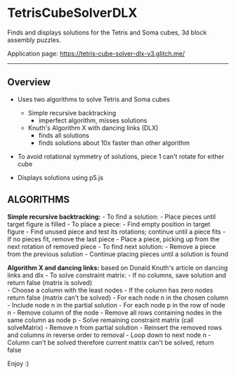 # TetrisCubeSolverDLX

Finds and displays solutions for the Tetris and Soma cubes, 3d block assembly puzzles.

Application page:
https://tetris-cube-solver-dlx-v3.glitch.me/
  
____________________________________________________________________
## Overview
- Uses two algorithms to solve Tetris and Soma cubes
  - Simple recursive backtracking
    - imperfect algorithm, misses solutions
  - Knuth's Algorithm X with dancing links (DLX)
    - finds all solutions
    - finds solutions about 10x faster than other algorithm
 
- To avoid rotational symmetry of solutions, piece 1 can't rotate for either cube
- Displays solutions using p5.js
  
## ALGORITHMS
**Simple recursive backtracking:**
    - To find a solution:
        - Place pieces until target figure is filled
          - To place a piece:
            - Find empty position in target figure
            - Find unused piece and test its rotations; continue until a piece fits
          - If no pieces fit, remove the last piece
          - Place a piece, picking up from the next rotation of removed piece
    - To find next solution:
        - Remove a piece from the previous solution
        - Continue placing pieces until a solution is found

**Algorithm X and dancing links:** based on Donald Knuth's article on dancing links and dlx
    - To solve constraint matrix:
        - If no columns, save solution and return false (matrix is solved)   
        - Choose a column with the least nodes
          - If the column has zero nodes return false (matrix can't be solved)
        - For each node n in the chosen column
          - Include node n in the partial solution
          - For each node p in the row of node n
            - Remove column of the node
            - Remove all rows containing nodes in the same column as node p
          - Solve remaining constraint matrix (call solveMatrix)
          - Remove n from partial solution
          - Reinsert the removed rows and columns in reverse order to removal
          - Loop down to next node n
        - Column can't be solved therefore current matrix can't be solved, return false

Enjoy :)
